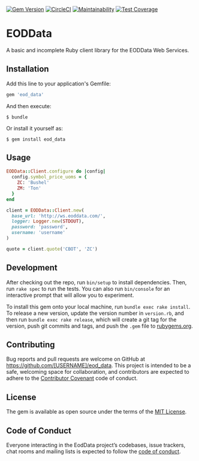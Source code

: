 [![Gem Version](https://badge.fury.io/rb/eod_data_client.svg)](https://badge.fury.io/rb/eod_data_client)
[![CircleCI](https://circleci.com/gh/westernmilling/eod_data.svg?style=svg&circle-token=a84f70c542ef4cacffe34d412933c62d4a9998b6)](https://circleci.com/gh/westernmilling/eod_data)
[![Maintainability](https://api.codeclimate.com/v1/badges/c2db47a62be7a8e73282/maintainability)](https://codeclimate.com/github/westernmilling/eod_data/maintainability)
[![Test Coverage](https://api.codeclimate.com/v1/badges/c2db47a62be7a8e73282/test_coverage)](https://codeclimate.com/github/westernmilling/eod_data/test_coverage)

# EODData
A basic and incomplete Ruby client library for the EODData Web Services.

## Installation

Add this line to your application's Gemfile:

```ruby
gem 'eod_data'
```

And then execute:

    $ bundle

Or install it yourself as:

    $ gem install eod_data

## Usage

```ruby
EODData::Client.configure do |config|
  config.symbol_price_uoms = {
    ZC: 'Bushel'
    ZM: 'Ton'
  }
end

client = EODData::Client.new(
  base_url: 'http://ws.eoddata.com/',
  logger: Logger.new(STDOUT),
  password: 'password',
  username: 'username'
)

quote = client.quote('CBOT', 'ZC')
```

## Development

After checking out the repo, run `bin/setup` to install dependencies. Then, run `rake spec` to run the tests. You can also run `bin/console` for an interactive prompt that will allow you to experiment.

To install this gem onto your local machine, run `bundle exec rake install`. To release a new version, update the version number in `version.rb`, and then run `bundle exec rake release`, which will create a git tag for the version, push git commits and tags, and push the `.gem` file to [rubygems.org](https://rubygems.org).

## Contributing

Bug reports and pull requests are welcome on GitHub at https://github.com/[USERNAME]/eod_data. This project is intended to be a safe, welcoming space for collaboration, and contributors are expected to adhere to the [Contributor Covenant](http://contributor-covenant.org) code of conduct.

## License

The gem is available as open source under the terms of the [MIT License](https://opensource.org/licenses/MIT).

## Code of Conduct

Everyone interacting in the EodData project’s codebases, issue trackers, chat rooms and mailing lists is expected to follow the [code of conduct](https://github.com/[USERNAME]/eod_data/blob/master/CODE_OF_CONDUCT.md).
